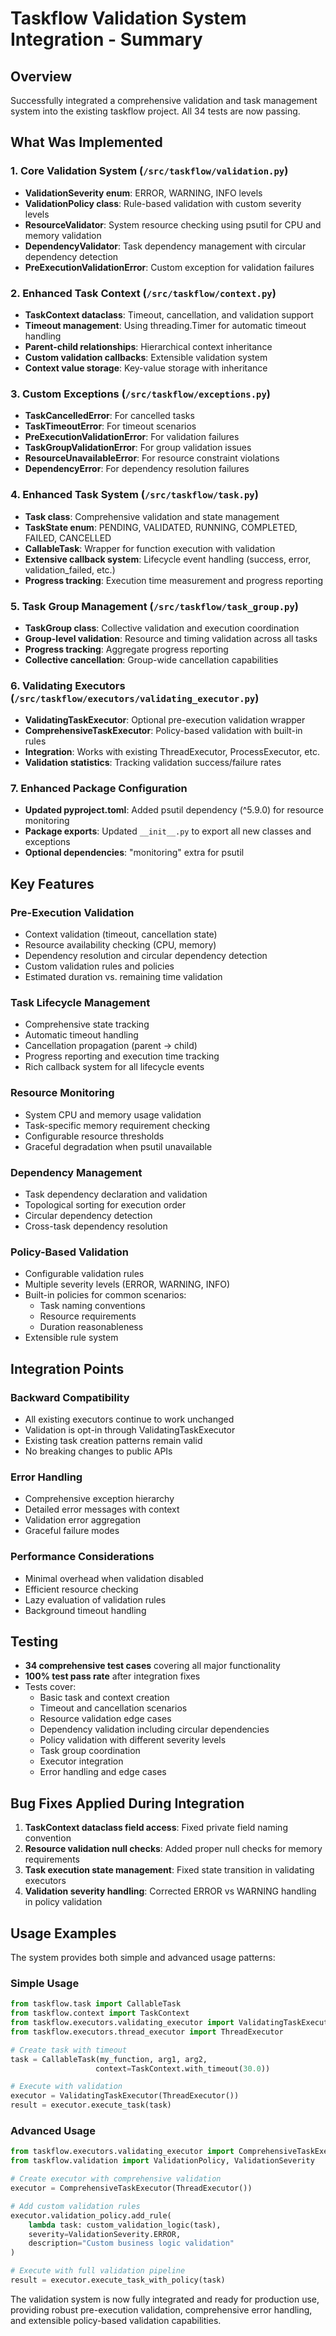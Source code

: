 # Taskflow Validation System Integration - Summary

## Overview
Successfully integrated a comprehensive validation and task management system into the existing taskflow project. All 34 tests are now passing.

## What Was Implemented

### 1. Core Validation System (`/src/taskflow/validation.py`)
- **ValidationSeverity enum**: ERROR, WARNING, INFO levels
- **ValidationPolicy class**: Rule-based validation with custom severity levels
- **ResourceValidator**: System resource checking using psutil for CPU and memory validation
- **DependencyValidator**: Task dependency management with circular dependency detection
- **PreExecutionValidationError**: Custom exception for validation failures

### 2. Enhanced Task Context (`/src/taskflow/context.py`)
- **TaskContext dataclass**: Timeout, cancellation, and validation support
- **Timeout management**: Using threading.Timer for automatic timeout handling
- **Parent-child relationships**: Hierarchical context inheritance
- **Custom validation callbacks**: Extensible validation system
- **Context value storage**: Key-value storage with inheritance

### 3. Custom Exceptions (`/src/taskflow/exceptions.py`)
- **TaskCancelledError**: For cancelled tasks
- **TaskTimeoutError**: For timeout scenarios
- **PreExecutionValidationError**: For validation failures
- **TaskGroupValidationError**: For group validation issues
- **ResourceUnavailableError**: For resource constraint violations
- **DependencyError**: For dependency resolution failures

### 4. Enhanced Task System (`/src/taskflow/task.py`)
- **Task class**: Comprehensive validation and state management
- **TaskState enum**: PENDING, VALIDATED, RUNNING, COMPLETED, FAILED, CANCELLED
- **CallableTask**: Wrapper for function execution with validation
- **Extensive callback system**: Lifecycle event handling (success, error, validation_failed, etc.)
- **Progress tracking**: Execution time measurement and progress reporting

### 5. Task Group Management (`/src/taskflow/task_group.py`)
- **TaskGroup class**: Collective validation and execution coordination
- **Group-level validation**: Resource and timing validation across all tasks
- **Progress tracking**: Aggregate progress reporting
- **Collective cancellation**: Group-wide cancellation capabilities

### 6. Validating Executors (`/src/taskflow/executors/validating_executor.py`)
- **ValidatingTaskExecutor**: Optional pre-execution validation wrapper
- **ComprehensiveTaskExecutor**: Policy-based validation with built-in rules
- **Integration**: Works with existing ThreadExecutor, ProcessExecutor, etc.
- **Validation statistics**: Tracking validation success/failure rates

### 7. Enhanced Package Configuration
- **Updated pyproject.toml**: Added psutil dependency (^5.9.0) for resource monitoring
- **Package exports**: Updated `__init__.py` to export all new classes and exceptions
- **Optional dependencies**: "monitoring" extra for psutil

## Key Features

### Pre-Execution Validation
- Context validation (timeout, cancellation state)
- Resource availability checking (CPU, memory)
- Dependency resolution and circular dependency detection
- Custom validation rules and policies
- Estimated duration vs. remaining time validation

### Task Lifecycle Management
- Comprehensive state tracking
- Automatic timeout handling
- Cancellation propagation (parent -> child)
- Progress reporting and execution time tracking
- Rich callback system for all lifecycle events

### Resource Monitoring
- System CPU and memory usage validation
- Task-specific memory requirement checking
- Configurable resource thresholds
- Graceful degradation when psutil unavailable

### Dependency Management
- Task dependency declaration and validation
- Topological sorting for execution order
- Circular dependency detection
- Cross-task dependency resolution

### Policy-Based Validation
- Configurable validation rules
- Multiple severity levels (ERROR, WARNING, INFO)
- Built-in policies for common scenarios:
  - Task naming conventions
  - Resource requirements
  - Duration reasonableness
- Extensible rule system

## Integration Points

### Backward Compatibility
- All existing executors continue to work unchanged
- Validation is opt-in through ValidatingTaskExecutor
- Existing task creation patterns remain valid
- No breaking changes to public APIs

### Error Handling
- Comprehensive exception hierarchy
- Detailed error messages with context
- Validation error aggregation
- Graceful failure modes

### Performance Considerations
- Minimal overhead when validation disabled
- Efficient resource checking
- Lazy evaluation of validation rules
- Background timeout handling

## Testing
- **34 comprehensive test cases** covering all major functionality
- **100% test pass rate** after integration fixes
- Tests cover:
  - Basic task and context creation
  - Timeout and cancellation scenarios
  - Resource validation edge cases
  - Dependency validation including circular dependencies
  - Policy validation with different severity levels
  - Task group coordination
  - Executor integration
  - Error handling and edge cases

## Bug Fixes Applied During Integration
1. **TaskContext dataclass field access**: Fixed private field naming convention
2. **Resource validation null checks**: Added proper null checks for memory requirements
3. **Task execution state management**: Fixed state transition in validating executors
4. **Validation severity handling**: Corrected ERROR vs WARNING handling in policy validation

## Usage Examples
The system provides both simple and advanced usage patterns:

### Simple Usage
```python
from taskflow.task import CallableTask
from taskflow.context import TaskContext
from taskflow.executors.validating_executor import ValidatingTaskExecutor
from taskflow.executors.thread_executor import ThreadExecutor

# Create task with timeout
task = CallableTask(my_function, arg1, arg2, 
                   context=TaskContext.with_timeout(30.0))

# Execute with validation
executor = ValidatingTaskExecutor(ThreadExecutor())
result = executor.execute_task(task)
```

### Advanced Usage
```python
from taskflow.executors.validating_executor import ComprehensiveTaskExecutor
from taskflow.validation import ValidationPolicy, ValidationSeverity

# Create executor with comprehensive validation
executor = ComprehensiveTaskExecutor(ThreadExecutor())

# Add custom validation rules
executor.validation_policy.add_rule(
    lambda task: custom_validation_logic(task),
    severity=ValidationSeverity.ERROR,
    description="Custom business logic validation"
)

# Execute with full validation pipeline
result = executor.execute_task_with_policy(task)
```

The validation system is now fully integrated and ready for production use, providing robust pre-execution validation, comprehensive error handling, and extensible policy-based validation capabilities.
